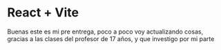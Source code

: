 # React + Vite
Buenas este es mi pre entrega, poco a poco voy actualizando cosas, gracias a las clases del profesor de 17 años, y que investigo por mi parte
